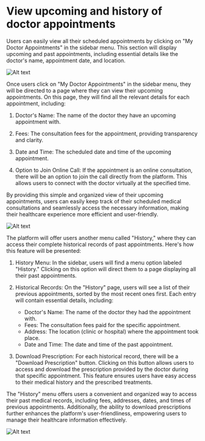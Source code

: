 # View upcoming and history of doctor appointments

Users can easily view all their scheduled appointments by clicking on "My Doctor Appointments" in the sidebar menu. This section will display upcoming and past appointments, including essential details like the doctor's name, appointment date, and location.

![Alt text](images/mobile/doctor/15.jpg)

Once users click on "My Doctor Appointments" in the sidebar menu, they will be directed to a page where they can view their upcoming appointments. On this page, they will find all the relevant details for each appointment, including:

1. Doctor's Name: The name of the doctor they have an upcoming appointment with.

2. Fees: The consultation fees for the appointment, providing transparency and clarity.

3. Date and Time: The scheduled date and time of the upcoming appointment.

4. Option to Join Online Call: If the appointment is an online consultation, there will be an option to join the call directly from the platform. This allows users to connect with the doctor virtually at the specified time.

By providing this simple and organized view of their upcoming appointments, users can easily keep track of their scheduled medical consultations and seamlessly access the necessary information, making their healthcare experience more efficient and user-friendly.

![Alt text](images/mobile/doctor/8.jpg)

The platform will offer users another menu called "History," where they can access their complete historical records of past appointments. Here's how this feature will be presented:

1. History Menu: In the sidebar, users will find a menu option labeled "History." Clicking on this option will direct them to a page displaying all their past appointments.

2. Historical Records: On the "History" page, users will see a list of their previous appointments, sorted by the most recent ones first. Each entry will contain essential details, including:

   - Doctor's Name: The name of the doctor they had the appointment with.
   - Fees: The consultation fees paid for the specific appointment.
   - Address: The location (clinic or hospital) where the appointment took place.
   - Date and Time: The date and time of the past appointment.

3. Download Prescription: For each historical record, there will be a "Download Prescription" button. Clicking on this button allows users to access and download the prescription provided by the doctor during that specific appointment. This feature ensures users have easy access to their medical history and the prescribed treatments.

The "History" menu offers users a convenient and organized way to access their past medical records, including fees, addresses, dates, and times of previous appointments. Additionally, the ability to download prescriptions further enhances the platform's user-friendliness, empowering users to manage their healthcare information effectively.

![Alt text](images/mobile/doctor/16.jpg)

